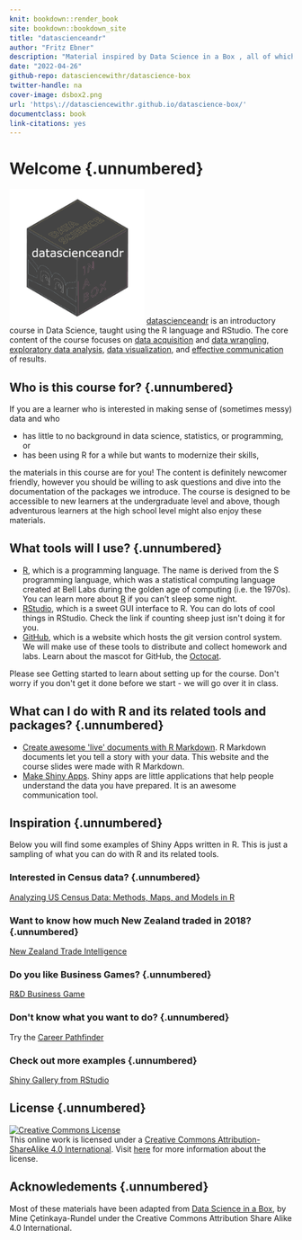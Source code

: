 ```yaml
---
knit: bookdown::render_book
site: bookdown::bookdown_site
title: "datascienceandr"
author: "Fritz Ebner"
description: "Material inspired by Data Science in a Box , all of which are freely-available and open-source."
date: "2022-04-26"
github-repo: datasciencewithr/datascience-box
twitter-handle: na
cover-image: dsbox2.png
url: 'https\://datasciencewithr.github.io/datascience-box/'
documentclass: book
link-citations: yes
---
```


# Welcome {.unnumbered}

<img src="dsbox2.png" class="cover" width="240" height="240"/> [datascienceandr](https://datasciencewithr.github.io/datascience-box/index.html) is an introductory course in Data Science, taught using the R language and RStudio.
The core content of the course focuses on [data acquisition](https://wiki.atlan.com/data-acquisition/) and [data wrangling](https://en.wikipedia.org/wiki/Data_wrangling), [exploratory data analysis](https://en.wikipedia.org/wiki/Exploratory_data_analysis), [data visualization](https://en.wikipedia.org/wiki/Data_visualization), and [effective communication](https://en.wikipedia.org/wiki/Communication) of results.

## Who is this course for? {.unnumbered}

If you are a learner who is interested in making sense of (sometimes messy) data and who

-   has little to no background in data science, statistics, or programming, or
-   has been using R for a while but wants to modernize their skills,

the materials in this course are for you!
The content is definitely newcomer friendly, however you should be willing to ask questions and dive into the documentation of the packages we introduce.
The course is designed to be accessible to new learners at the undergraduate level and above, though adventurous learners at the high school level might also enjoy these materials.

## What tools will I use? {.unnumbered}

-   [R](https://en.wikipedia.org/wiki/R_(programming_language)), which is a programming language. The name is derived from the S programming language, which was a statistical computing language created at Bell Labs during the golden age of computing (i.e. the 1970s). You can learn more about [R](https://en.wikipedia.org/wiki/R_(programming_language)) if you can't sleep some night.
-   [RStudio](https://en.wikipedia.org/wiki/RStudio), which is a sweet GUI interface to R. You can do lots of cool things in RStudio. Check the link if counting sheep just isn't doing it for you.
-   [GitHub](https://github.com/), which is a website which hosts the git version control system. We will make use of these tools to distribute and collect homework and labs. Learn about the mascot for GitHub, the [Octocat](https://en.wikipedia.org/wiki/GitHub#Mascot).

Please see Getting started to learn about setting up for the course.
Don't worry if you don't get it done before we start - we will go over it in class.

## What can I do with R and its related tools and packages? {.unnumbered}

-   [Create awesome 'live' documents with R Markdown](https://rmarkdown.rstudio.com/). R Markdown documents let you tell a story with your data. This website and the course slides were made with R Markdown.
-   [Make Shiny Apps](https://shiny.rstudio.com/). Shiny apps are little applications that help people understand the data you have prepared. It is an awesome communication tool.

## Inspiration {.unnumbered}

Below you will find some examples of Shiny Apps written in R.
This is just a sampling of what you can do with R and its related tools.

### Interested in Census data? {.unnumbered}

[Analyzing US Census Data: Methods, Maps, and Models in R](https://walker-data.com/census-r/index.html)

### Want to know how much New Zealand traded in 2018? {.unnumbered}

[New Zealand Trade Intelligence](https://gallery.shinyapps.io/nz-trade-dash/)

### Do you like Business Games? {.unnumbered}

[R&D Business Game](https://psim.shinyapps.io/business_game/)

### Don't know what you want to do? {.unnumbered}

Try the [Career Pathfinder](https://geom.shinyapps.io/careerpathfinder-beta/)

### Check out more examples {.unnumbered}

[Shiny Gallery from RStudio](https://shiny.rstudio.com/gallery/)

## License {.unnumbered}

<a rel="license" href="https://creativecommons.org/licenses/by-sa/4.0/"><img src="https://licensebuttons.net/l/by-sa/4.0/88x31.png" alt="Creative Commons License" style="border-width:0"/></a><br />This online work is licensed under a <a rel="license" href="https://creativecommons.org/licenses/by-sa/4.0/">Creative Commons Attribution-ShareAlike 4.0 International</a>.
Visit [here](https://github.com/rstudio-education/datascience-box/blob/master/LICENSE.md) for more information about the license.

## Acknowledements {.unnumbered}

Most of these materials have been adapted from [Data Science in a Box](https://https://datasciencebox.org/), by Mine Çetinkaya-Rundel under the Creative Commons Attribution Share Alike 4.0 International.
